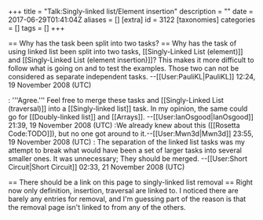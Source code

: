 +++
title = "Talk:Singly-linked list/Element insertion"
description = ""
date = 2017-06-29T01:41:04Z
aliases = []
[extra]
id = 3122
[taxonomies]
categories = []
tags = []
+++

== Why has the task been split into two tasks? ==
Why has the task of using linked list been split into two tasks, [[Singly-Linked List (element)]] and [[Singly-Linked List (element insertion)]]? This makes it more difficult to follow what is going on and to test the examples. Those two can not be considered as separate independent tasks. --[[User:PauliKL|PauliKL]] 12:24, 19 November 2008 (UTC)

: '''Agree.''' Feel free to merge these tasks and [[Singly-Linked List (traversal)]] into a [[Singly-linked list]] task.  In my opinion, the same could go for [[Doubly-linked list]] and [[Arrays]]. --[[User:IanOsgood|IanOsgood]] 21:39, 19 November 2008 (UTC)
:We already knew about this ([[Rosetta Code:TODO]]), but no one got around to it.--[[User:Mwn3d|Mwn3d]] 23:55, 19 November 2008 (UTC)
: The separation of the linked list tasks was my attempt to break what would have been a set of larger tasks into several smaller ones.  It was unnecessary; They should be merged. --[[User:Short Circuit|Short Circuit]] 02:33, 21 November 2008 (UTC)

== There should be a link on this page to singly-linked list removal ==
Right now only definition, insertion, traversal are linked to. I noticed there are barely any entries for removal, and I'm guessing part of the reason is that the removal page isn't linked to from any of the others.
